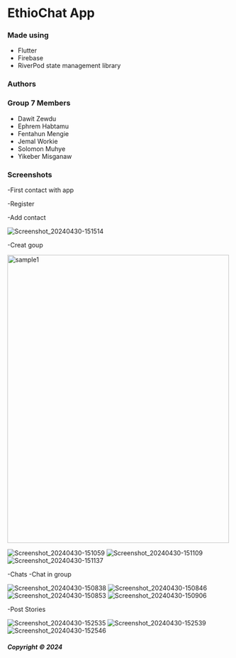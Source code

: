 # EthioChat App

### Made using

- Flutter
- Firebase
- RiverPod state management library

### Authors

### Group 7 Members

- Dawit Zewdu
- Ephrem Habtamu
- Fentahun Mengie
- Jemal Workie
- Solomon Muhye
- Yikeber Misganaw
### Screenshots

-First contact with app

-Register

-Add contact

![Screenshot_20240430-151514](https://github.com/Bit-SWE-4th-G7/EthioChat-App/assets/109926026/84dc0433-d38f-4fe8-8064-04f9ad64fbd4)



-Creat goup


<img src="https://github.com/Bit-SWE-4th-G7/EthioChat-App/assets/109926026/c7ed4a79-7721-4f73-b22c-f4260f196878" alt="sample1" width="500" height="650"/>

![Screenshot_20240430-151059](https://github.com/Bit-SWE-4th-G7/EthioChat-App/assets/109926026/0cdaf2e3-e259-4655-aa58-3ed29300ead9)
![Screenshot_20240430-151109](https://github.com/Bit-SWE-4th-G7/EthioChat-App/assets/109926026/2dccbe7c-7578-45a4-b688-7a7302eb4c6a)
![Screenshot_20240430-151137](https://github.com/Bit-SWE-4th-G7/EthioChat-App/assets/109926026/7aa9cdcb-cc5b-4cd3-8f32-2d8567344208)

-Chats 
-Chat in group


![Screenshot_20240430-150838](https://github.com/Bit-SWE-4th-G7/EthioChat-App/assets/109926026/04ae42bc-a10c-4a59-bc33-cb5e2a4ca3b8)
![Screenshot_20240430-150846](https://github.com/Bit-SWE-4th-G7/EthioChat-App/assets/109926026/953b3dce-b39f-4a12-bcf1-a2db4f30d86c)
![Screenshot_20240430-150853](https://github.com/Bit-SWE-4th-G7/EthioChat-App/assets/109926026/1bb49fb4-e0d4-42af-bb7b-f9e538ea8073)
![Screenshot_20240430-150906](https://github.com/Bit-SWE-4th-G7/EthioChat-App/assets/109926026/2df5abbd-5734-4447-84b0-647480d52a34)



-Post Stories

![Screenshot_20240430-152535](https://github.com/Bit-SWE-4th-G7/EthioChat-App/assets/109926026/ff750a93-4862-4dc0-ab34-a4f8540734a5)
![Screenshot_20240430-152539](https://github.com/Bit-SWE-4th-G7/EthioChat-App/assets/109926026/4e50418c-8054-4aa9-a22e-e1cf56fd308b)
![Screenshot_20240430-152546](https://github.com/Bit-SWE-4th-G7/EthioChat-App/assets/109926026/093754bd-2d7b-4aaf-ab6a-75babe4d1d25)

##### Copyright &copy; 2024
